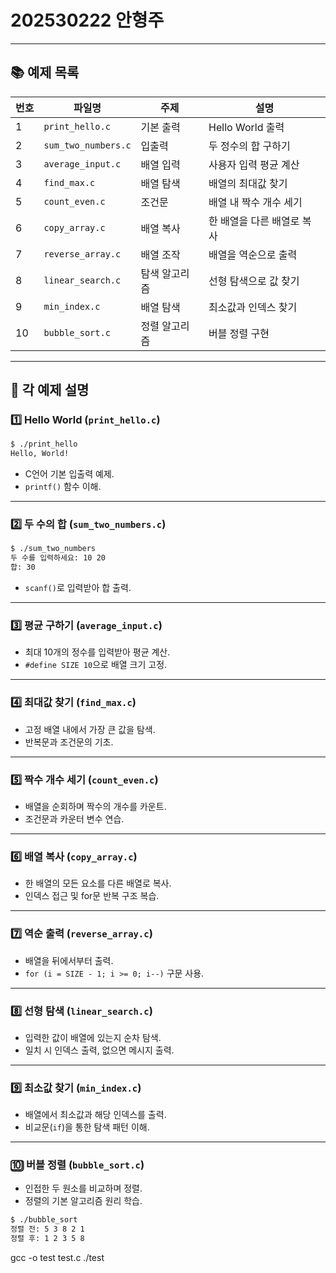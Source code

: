 # 202530222 안형주

---

## 📚 예제 목록

| 번호 | 파일명                 | 주제      | 설명              |
| -- | ------------------- | ------- | --------------- |
| 1  | `print_hello.c`     | 기본 출력   | Hello World 출력  |
| 2  | `sum_two_numbers.c` | 입출력     | 두 정수의 합 구하기     |
| 3  | `average_input.c`   | 배열 입력   | 사용자 입력 평균 계산    |
| 4  | `find_max.c`        | 배열 탐색   | 배열의 최대값 찾기      |
| 5  | `count_even.c`      | 조건문     | 배열 내 짝수 개수 세기   |
| 6  | `copy_array.c`      | 배열 복사   | 한 배열을 다른 배열로 복사 |
| 7  | `reverse_array.c`   | 배열 조작   | 배열을 역순으로 출력     |
| 8  | `linear_search.c`   | 탐색 알고리즘 | 선형 탐색으로 값 찾기    |
| 9  | `min_index.c`       | 배열 탐색   | 최소값과 인덱스 찾기     |
| 10 | `bubble_sort.c`     | 정렬 알고리즘 | 버블 정렬 구현        |

---

## 🧠 각 예제 설명

### 1️⃣ Hello World (`print_hello.c`)

```bash
$ ./print_hello
Hello, World!
```

* C언어 기본 입출력 예제.
* `printf()` 함수 이해.

---

### 2️⃣ 두 수의 합 (`sum_two_numbers.c`)

```bash
$ ./sum_two_numbers
두 수를 입력하세요: 10 20
합: 30
```

* `scanf()`로 입력받아 합 출력.

---

### 3️⃣ 평균 구하기 (`average_input.c`)

* 최대 10개의 정수를 입력받아 평균 계산.
* `#define SIZE 10`으로 배열 크기 고정.

---

### 4️⃣ 최대값 찾기 (`find_max.c`)

* 고정 배열 내에서 가장 큰 값을 탐색.
* 반복문과 조건문의 기초.

---

### 5️⃣ 짝수 개수 세기 (`count_even.c`)

* 배열을 순회하며 짝수의 개수를 카운트.
* 조건문과 카운터 변수 연습.

---

### 6️⃣ 배열 복사 (`copy_array.c`)

* 한 배열의 모든 요소를 다른 배열로 복사.
* 인덱스 접근 및 for문 반복 구조 복습.

---

### 7️⃣ 역순 출력 (`reverse_array.c`)

* 배열을 뒤에서부터 출력.
* `for (i = SIZE - 1; i >= 0; i--)` 구문 사용.

---

### 8️⃣ 선형 탐색 (`linear_search.c`)

* 입력한 값이 배열에 있는지 순차 탐색.
* 일치 시 인덱스 출력, 없으면 메시지 출력.

---

### 9️⃣ 최소값 찾기 (`min_index.c`)

* 배열에서 최소값과 해당 인덱스를 출력.
* 비교문(`if`)을 통한 탐색 패턴 이해.

---

### 🔟 버블 정렬 (`bubble_sort.c`)

* 인접한 두 원소를 비교하며 정렬.
* 정렬의 기본 알고리즘 원리 학습.

```bash
$ ./bubble_sort
정렬 전: 5 3 8 2 1
정렬 후: 1 2 3 5 8
```

gcc -o test test.c
./test

